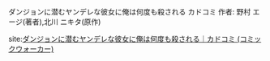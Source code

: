 ダンジョンに潜むヤンデレな彼女に俺は何度も殺される
カドコミ
作者: 野村 エージ(著者),北川 ニキタ(原作)

site:[ダンジョンに潜むヤンデレな彼女に俺は何度も殺される｜カドコミ (コミックウォーカー)](https://comic-walker.com/detail/KC_004603_S?episodeType=first)